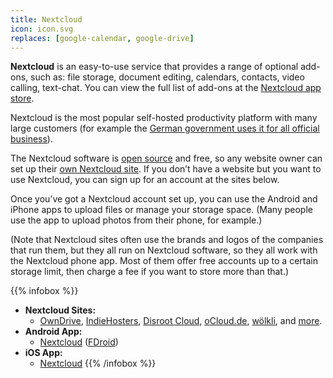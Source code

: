 ```yaml
---
title: Nextcloud
icon: icon.svg
replaces: [google-calendar, google-drive]
---
```


**Nextcloud** is an easy-to-use service that provides a range of optional add-ons, such as: file storage, document editing, calendars, contacts, video calling, text-chat. You can view the full list of add-ons at the [Nextcloud app store](https://apps.nextcloud.com/).

Nextcloud is the most popular self-hosted productivity platform with many large customers (for example the [German government uses it for all official business](https://fossbytes.com/german-government-open-source-cloud-nextcloud/)).

The Nextcloud software is [open source](https://web.archive.org/web/20180904102804/https://switching.social/what-is-open-source-software/) and free, so any website owner can set up their [own Nextcloud site](https://nextcloud.com/). If you don’t have a website but you want to use Nextcloud, you can sign up for an account at the sites below.

Once you’ve got a Nextcloud account set up, you can use the Android and iPhone apps to upload files or manage your storage space. (Many people use the app to upload photos from their phone, for example.)

(Note that Nextcloud sites often use the brands and logos of the companies that run them, but they all run on Nextcloud software, so they all work with the Nextcloud phone app. Most of them offer free accounts up to a certain storage limit, then charge a fee if you want to store more than that.)

{{% infobox %}}
- **Nextcloud Sites:**
    - [OwnDrive](https://owndrive.com/), [IndieHosters](https://indie.host/en/), [Disroot Cloud](https://disroot.org/en/services/nextcloud), [oCloud.de](https://ocloud.de/product/nextcloud.html), [wölkli](https://woelkli.com/en), and [more](https://nextcloud.com/signup/).
- **Android App:**
    - [Nextcloud](https://play.google.com/store/apps/details?id=com.nextcloud.client) ([FDroid](https://f-droid.org/packages/com.nextcloud.client/))
- **iOS App:**
    - [Nextcloud](https://apps.apple.com/app/nextcloud/id1125420102)
{{% /infobox %}}

